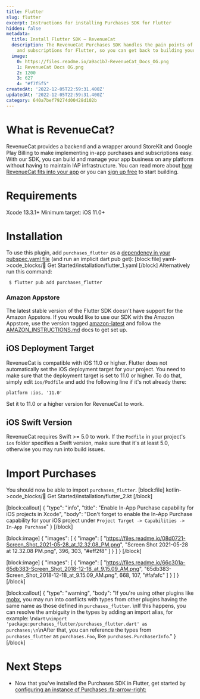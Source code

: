 ```yaml
---
title: Flutter
slug: flutter
excerpt: Instructions for installing Purchases SDK for Flutter
hidden: false
metadata:
  title: Install Flutter SDK – RevenueCat
  description: The RevenueCat Purchases SDK handles the pain points of in-app purchases
    and subscriptions for Flutter, so you can get back to building your app.
  image:
    0: https://files.readme.io/a9ac1b7-RevenueCat_Docs_OG.png
    1: RevenueCat Docs OG.png
    2: 1200
    3: 627
    4: "#f7f5f5"
createdAt: '2022-12-05T22:59:31.400Z'
updatedAt: '2022-12-05T22:59:31.400Z'
category: 640a7bef79274d00428d102b
---
```

# What is RevenueCat?

RevenueCat provides a backend and a wrapper around StoreKit and Google Play Billing to make implementing in-app purchases and subscriptions easy. With our SDK, you can build and manage your app business on any platform without having to maintain IAP infrastructure. You can read more about [how RevenueCat fits into your app](https://www.revenuecat.com/blog/where-does-revenuecat-fit-in-your-app) or you can [sign up free](https://app.revenuecat.com/signup) to start building.

# Requirements

Xcode 13.3.1+
Minimum target: iOS 11.0+

# Installation

To use this plugin, add `purchases_flutter` as a [dependency in your pubspec.yaml file](https://flutter.io/platform-plugins/)  (and run an implicit dart pub get):
[block:file]
yaml->code_blocks/🚀 Get Started/installation/flutter_1.yaml
[/block]
Alternatively run this command:

```
 $ flutter pub add purchases_flutter
```

### Amazon Appstore 
The latest stable version of the Flutter SDK doesn't have support for the Amazon Appstore. If you would like to use our SDK with the Amazon Appstore, use the version tagged [amazon-latest](https://github.com/RevenueCat/purchases-flutter/releases/tag/amazon-latest) and follow the [AMAZON_INSTRUCTIONS.md](https://rev.cat/amazon-flutter-instructions) docs to get set up.

## iOS Deployment Target 
RevenueCat is compatible with iOS 11.0 or higher. Flutter does not automatically set the iOS deployment target for your project. You need to make sure that the deployment target is set to 11.0 or higher. To do that, simply edit `ios/Podfile` and add the following line if it's not already there:

```
platform :ios, '11.0'
```
Set it to 11.0 or a higher version for RevenueCat to work.

## iOS Swift Version
RevenueCat requires Swift >= 5.0 to work. If the `Podfile` in your project's `ios` folder specifies a Swift version, make sure that it's at least 5.0, otherwise you may run into build issues.  

# Import Purchases

You should now be able to import `purchases_flutter`.
[block:file]
kotlin->code_blocks/🚀 Get Started/installation/flutter_2.kt
[/block]

[block:callout]
{
  "type": "info",
  "title": "Enable In-App Purchase capability for iOS projects in Xcode",
  "body": "Don't forget to enable the In-App Purchase capability for your iOS project under `Project Target -> Capabilities -> In-App Purchase`"
}
[/block]

[block:image]
{
  "images": [
    {
      "image": [
        "https://files.readme.io/08d0721-Screen_Shot_2021-05-28_at_12.32.08_PM.png",
        "Screen Shot 2021-05-28 at 12.32.08 PM.png",
        396,
        303,
        "#eff2f8"
      ]
    }
  ]
}
[/block]

[block:image]
{
  "images": [
    {
      "image": [
        "https://files.readme.io/66c301a-65db383-Screen_Shot_2018-12-18_at_9.15.09_AM.png",
        "65db383-Screen_Shot_2018-12-18_at_9.15.09_AM.png",
        668,
        107,
        "#fafafc"
      ]
    }
  ]
}
[/block]

[block:callout]
{
  "type": "warning",
  "body": "If you're using other plugins like [mobx](https://pub.dev/packages/flutter_mobx), you may run into conflicts with types from other plugins having the same name as those defined in `purchases_flutter`. \nIf this happens, you can resolve the ambiguity in the types by adding an import alias, for example: \n```dart\nimport 'package:purchases_flutter/purchases_flutter.dart' as purchases;\n```\nAfter that, you can reference the types from `purchases_flutter` as `purchases.Foo`, like `purchases.PurchaserInfo`."
}
[/block]
# Next Steps

* Now that you've installed the Purchases SDK in Flutter, get started by [configuring an instance of Purchases :fa-arrow-right:](doc:getting-started-1#section-configure-purchases)
